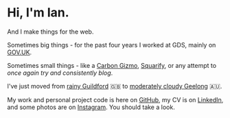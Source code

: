 # Hi, I'm Ian.

And I make things for the web.

Sometimes big things - for the past four years I worked at GDS, mainly on [GOV.UK].

Sometimes small things - like a [Carbon Gizmo][carbon_gizmo], [Squarify][squarify], or any attempt to _once again try and consistently blog_.

I've just moved from [rainy Guildford][weather_in_guildford] 🇬🇧 to [moderately cloudy Geelong][weather_in_geelong] 🇦🇺.

My work and personal project code is here on [GitHub][github], my CV is on [LinkedIn][linkedin], and some photos are on [Instagram][instagram]. You should take a look.

[weather_in_guildford]: https://openweathermap.org/city/2647793
[weather_in_geelong]: https://openweathermap.org/city/2165798
[squarify]: https://squarify.inj.ms/
[carbon_gizmo]: https://carbon-gizmo.wwf.org.uk/
[GOV.UK]: https://www.gov.uk
[github]: https://inj.ms/github
[linkedin]: https://inj.ms/linkedin
[instagram]: https://inj.ms/instagram
